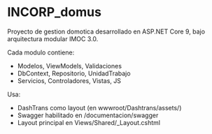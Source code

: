 # INCORP_domus

Proyecto de gestion domotica desarrollado en ASP.NET Core 9, bajo arquitectura modular IMOC 3.0.

Cada modulo contiene:
- Modelos, ViewModels, Validaciones
- DbContext, Repositorio, UnidadTrabajo
- Servicios, Controladores, Vistas, JS

Usa:
- DashTrans como layout (en wwwroot/Dashtrans/assets/)
- Swagger habilitado en /documentacion/swagger
- Layout principal en Views/Shared/_Layout.cshtml